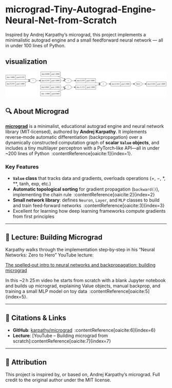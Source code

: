 # micrograd-Tiny-Autograd-Engine-Neural-Net-from-Scratch
Inspired by Andrej Karpathy’s micrograd, this project implements a minimalistic autograd engine and a small feedforward neural network — all in under 100 lines of Python.

##  visualization

![2d neuron](gout.svg)


## 🔍 About Micrograd

[**micrograd**](https://github.com/karpathy/micrograd) is a minimalist, educational autograd engine and neural network library (MIT‑licensed), authored by **Andrej Karpathy**. It implements reverse‑mode automatic differentiation (backpropagation) over a dynamically constructed computation graph of **scalar `Value` objects**, and includes a tiny multilayer perceptron with a PyTorch‑like API—all in under ~200 lines of Python :contentReference[oaicite:1]{index=1}.

### Key Features
- **`Value` class** that tracks data and gradients, overloads operations (+, −, \*, **, tanh, exp, etc.)
- **Automatic topological sorting** for gradient propagation (`backward()`), implementing the chain rule :contentReference[oaicite:2]{index=2}
- **Small network library**: defines `Neuron`, `Layer`, and `MLP` classes to build and train feed‑forward networks :contentReference[oaicite:3]{index=3}
- Excellent for learning how deep learning frameworks compute gradients from first principles

---

## 🎥 Lecture: Building Micrograd

Karpathy walks through the implementation step‑by‑step in his “Neural Networks: Zero to Hero” YouTube lecture:

[The spelled‑out intro to neural networks and backpropagation: building micrograd](https://www.semanlink.net/doc/2022/11/the_spelled_out_intro_to_neural?utm_source=chatgpt.com)


In this ~2 h 25 m video he starts from scratch with a blank Jupyter notebook and builds up micrograd, explaining Value objects, manual backprop, and training a small MLP model on toy data :contentReference[oaicite:5]{index=5}.

---

## 🔗 Citations & Links

- **GitHub**: [karpathy/micrograd](https://github.com/karpathy/micrograd) :contentReference[oaicite:6]{index=6}  
- **Lecture**: [YouTube – Building micrograd from scratch]:contentReference[oaicite:7]{index=7}

---

## 📝 Attribution

This project is inspired by, or based on, Andrej Karpathy’s micrograd. Full credit to the original author under the MIT license.

